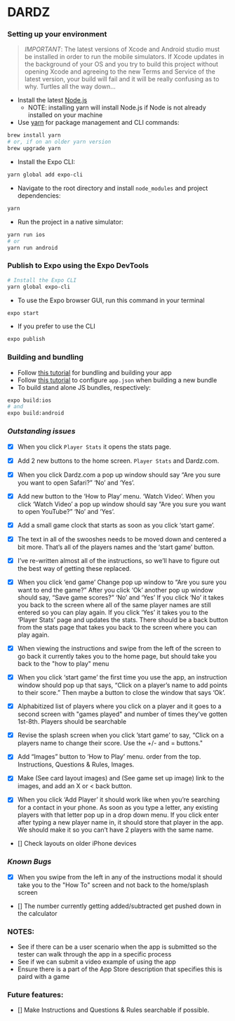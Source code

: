 # DARDZ

### Setting up your environment
>*IMPORTANT*: The latest versions of Xcode and Android studio must be installed in order to run the mobile simulators. If Xcode updates in the background of your OS and you try to build this project without opening Xcode and agreeing to the new Terms and Service of the latest version, your build will fail and it will be really confusing as to why. Turtles all the way down...
- Install the latest [Node.js](https://nodejs.org/en/download/)
  - NOTE: installing yarn will install Node.js if Node is not already installed on your machine
- Use [yarn](https://yarnpkg.com/lang/en/docs/install/#mac-stable) for package management and CLI commands:
```sh
brew install yarn
# or, if on an older yarn version
brew upgrade yarn
```
- Install the Expo CLI:
```sh
yarn global add expo-cli
```
- Navigate to the root directory and install `node_modules` and project dependencies:
```sh
yarn
```
- Run the project in a native simulator:
```sh
yarn run ios
# or
yarn run android
```

### Publish to Expo using the Expo DevTools
```sh
# Install the Expo CLI
yarn global expo-cli
```
- To use the Expo browser GUI, run this command in your terminal
```sh
expo start
```

- If you prefer to use the CLI
```sh
expo publish
```

### Building and bundling
- Follow [this tutorial](https://docs.expo.io/versions/latest/distribution/building-standalone-apps) for bundling and building your app
- Follow [this tutorial](https://docs.expo.io/versions/latest/guides/configuration.html) to configure `app.json` when building a new bundle
- To build stand alone JS bundles, respectively:
```sh
expo build:ios
# and
expo build:android
```

### *Outstanding issues*
- [X] When you click `Player Stats` it opens the stats page.

- [X] Add 2 new buttons to the home screen. `Player Stats` and Dardz.com.

- [X] When you click Dardz.com a pop up window should say “Are you sure you want to open Safari?” ‘No’ and ‘Yes’.

- [X] Add new button to the ‘How to Play’ menu. ‘Watch Video’. When you click ‘Watch Video’ a pop up window should say “Are you sure you want to open YouTube?” ‘No’ and ‘Yes’.

- [X] Add a small game clock that starts as soon as you click ‘start game’.

- [X] The text in all of the swooshes needs to be moved down and centered a bit more. That’s all of the players names and the ‘start game’ button.

- [X] I’ve re-written almost all of the instructions, so we’ll have to figure out the best way of getting these replaced.

- [X] When you click ‘end game’ Change pop up window to “Are you sure you want to end the game?” After you click ‘Ok’ another pop up window should say, “Save game scores?” ‘No’ and ‘Yes’  If you click ‘No’ it takes you back to the screen where all of the same player names are still entered so you can play again. If you click ‘Yes’ it takes you to the ‘Player Stats’ page and updates the stats. There should be a back button from the stats page that takes you back to the screen where you can play again.

- [X] When viewing the instructions and swipe from the left of the screen to go back it currently takes you to the home page, but should take you back to the "how to play" menu

- [X] When you click ‘start game’ the first time you use the app, an instruction window should pop up that says, “Click on a player’s name to add points to their score.” Then maybe a button to close the window that says ‘Ok’.

- [X] Alphabitized list of players where you click on a player and it goes to a second screen with "games played" and number of times they've gotten 1st-8th. Players should be searchable

- [X] Revise the splash screen when you click ’start game’ to say, “Click on a players name to change their score. Use the +/- and = buttons."

- [X] Add “Images” button to ‘How to Play’ menu. order from the top. Instructions, Questions & Rules, Images.

- [X] Make (See card layout images) and (See game set up image) link to the images, and add an X or < back button.

- [X] When you click ‘Add Player’ it should work like when you’re searching for a contact in your phone. As soon as you type a letter, any existing players with that letter pop up in a drop down menu. If you click enter after typing a new player name in, it should store that player in the app. We should make it so you can’t have 2 players with the same name.

- [] Check layouts on older iPhone devices

### *Known Bugs*
- [X] When you swipe from the left in any of the instructions modal it should take you to the "How To" screen and not back to the home/splash screen
- [] The number currently getting added/subtracted get pushed down in the calculator

### NOTES:
- See if there can be a user scenario when the app is submitted so the tester can walk through the app in a specific process
- See if we can submit a video example of using the app
- Ensure there is a part of the App Store description that specifies this is paird with a game

### Future features:
- [] Make Instructions and Questions & Rules searchable if possible.